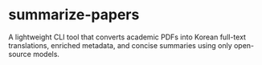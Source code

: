 # summarize-papers
A lightweight CLI tool that converts academic PDFs into Korean full-text translations, enriched metadata, and concise summaries using only open-source models.
